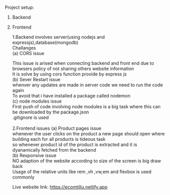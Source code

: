 Project setup: 
1. Backend
2. Frontend

   1.Backend involves server(using nodejs and expressjs),database(mongodb)<br>
   Challanges<br>
  (a) CORS issue<br>
   

   This issue is arised when connecting backend and front end due to browsers policy of not sharing others website information<br>
   It is solve by using cors function provide by express js<br>
  (b) Sever Restart issue<br>
   whenver any updates are made in server code we need to run the code again<br>
   To avoid that i have installed a package called nodemon<br>
   (c)  node modules issue<br>
   First push of code involving node modules is a big task where this can be downloaded by the package.json<br>
   .gitignore is used<br><br>
   2.Frontend issues
   (a) Product pages issue<br>
   whenever the user clicks on the product a new page should open where building each for all products is tideous task<br>
   so whenever product id of the product is extracted and it is dyanamically fetched from the backend<br>
   (b)  Responsive issue<br>
   NO adaption of the website according to size of the screen is big draw back<br>
   Usage of the relative units like rem ,vh ,vw,em and flexbox is used  commonly<br>


   Live website link:  https://ecomtillu.netlify.app
   
   
